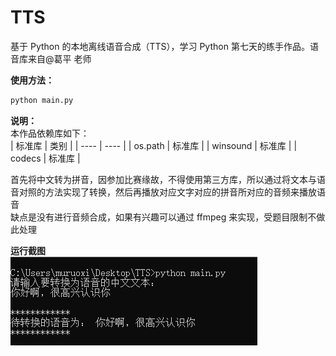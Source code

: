 # TTS

基于 Python 的本地离线语音合成（TTS），学习 Python 第七天的练手作品。语音库来自@葛平 老师

**使用方法：**

```python
python main.py
```

**说明：**  
本作品依赖库如下：  
| 标准库 | 类别 |
| ---- | ---- |
| os.path | 标准库 |
| winsound | 标准库 |
| codecs | 标准库 |

首先将中文转为拼音，因参加比赛缘故，不得使用第三方库，所以通过将文本与语音对照的方法实现了转换，然后再播放对应文字对应的拼音所对应的音频来播放语音  
缺点是没有进行音频合成，如果有兴趣可以通过 ffmpeg 来实现，受题目限制不做此处理

**运行截图**  
![效果展示](https://github.com/muruoxi2018/TTS/blob/master/1.png)
